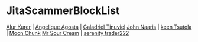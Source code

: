 # JitaScammerBlockList

[Alur Kurer](scammers/alur_kurer/) | [Angelique Agosta](scammers/angelique_agosta/) | [Galadriel Tinuviel](scammers/galadriel_tinuviel/)
[John Naaris](scammers/john_naaris/) | [keen Tsutola](scammers/keen_tsytola/) | [Moon Chunk](scammers/)
[Mr Sour Cream](scammers/mr_sour_cream/) | [serenity trader222](scammers/serenity_trader222/)
